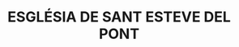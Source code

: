 ---
layout: test
title:  "ESGLÉSIA DE SANT ESTEVE DEL PONT"
coordinates:
  - group1:
    - [1.450888468541452, 42.367027623156758]
    - [1.450964389920794, 42.36702906639281]
    - [1.451022885401141, 42.367029856866381]
    - [1.451071236167341, 42.367031344696898]
    - [1.451074849118191, 42.366975901315236]
    - [1.450890956740595, 42.366972164581036]
    - [1.450888468541452, 42.367027623156758]
---